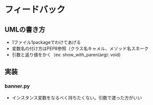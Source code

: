 # フィードバック
## UMLの書き方
- 1ファイル1packageでわけてあげる
- 変数名の付け方はPEP8参照（クラス名キャメル、メソッド名スネーク
- 引数と返り値をかく（ex: show_with_paren(arg): void)

## 実装
### banner.py
- インスタンス変数をなるべく持ちたくない。引数で渡った方がいい



